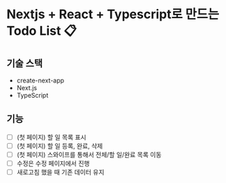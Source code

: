 # Nextjs + React + Typescript로 만드는 Todo List 📋

## 기술 스택

- create-next-app
- Next.js
- TypeScript

## 기능

- [ ] (첫 페이지) 할 일 목록 표시
- [ ] (첫 페이지) 할 일 등록, 완료, 삭제
- [ ] (첫 페이지) 스와이프를 통해서 전체/할 일/완료 목록 이동
- [ ] 수정은 수정 페이지에서 진행
- [ ] 새로고침 했을 때 기존 데이터 유지
